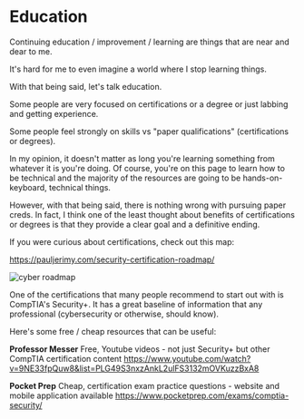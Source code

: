 # Education
Continuing education / improvement / learning are things that are near and dear to me.

It's hard for me to even imagine a world where I stop learning things.

With that being said, let's talk education.

Some people are very focused on certifications or a degree or just labbing and getting experience.

Some people feel strongly on skills vs "paper qualifications" (certifications or degrees).

In my opinion, it doesn't matter as long you're learning something from whatever it is you're doing.  Of course, you're on this page to learn how to be technical and the majority of the resources are going to be hands-on-keyboard, technical things.

However, with that being said, there is nothing wrong with pursuing paper creds.  In fact, I think one of the least thought about benefits of certifications or degrees is that they provide a clear goal and a definitive ending.

If you were curious about certifications, check out this map:

https://pauljerimy.com/security-certification-roadmap/

![cyber roadmap](https://user-images.githubusercontent.com/57322698/221752265-03b695ed-d677-4aa4-9db4-39e7316a6801.png)


One of the certifications that many people recommend to start out with is CompTIA's Security+.  It has a great baseline of information that any professional (cybersecurity or otherwise, should know).

Here's some free / cheap resources that can be useful:

**Professor Messer**
Free, Youtube videos - not just Security+ but other CompTIA certification content
https://www.youtube.com/watch?v=9NE33fpQuw8&list=PLG49S3nxzAnkL2ulFS3132mOVKuzzBxA8

**Pocket Prep**
Cheap, certification exam practice questions - website and mobile application available
https://www.pocketprep.com/exams/comptia-security/